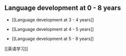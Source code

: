 
## Language development at 0 - 8 years

- [[Language development at 3 - 4 years]]

- [[Language development at 4 - 5 years]]

- [[Language development at 5 - 8 years]]

[[英语学习]]